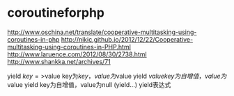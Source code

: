 coroutineforphp
===============



http://www.oschina.net/translate/cooperative-multitasking-using-coroutines-in-php
http://nikic.github.io/2012/12/22/Cooperative-multitasking-using-coroutines-in-PHP.html
http://www.laruence.com/2012/08/30/2738.html
http://www.shankka.net/archives/71



yield $key=>$value                   key为$key，value为$value
yield $value                         key为自增值，value为$value
yield                                key为自增值，value为null
(yield...)                           yield表达式
